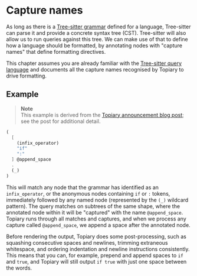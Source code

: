 # Capture names

As long as there is a [Tree-sitter grammar][tree-sitter:parsers] defined
for a language, Tree-sitter can parse it and provide a concrete syntax
tree (CST). Tree-sitter will also allow us to run queries against this
tree. We can make use of that to define how a language should be
formatted, by annotating nodes with "capture names" that define
formatting directives.

This chapter assumes you are already familiar with the [Tree-sitter
query language][tree-sitter:query] and documents all the capture names
recognised by Topiary to drive formatting.

## Example

> **Note**\
> This example is derived from the [Topiary announcement blog
> post][tweag:topiary-announcement]; see the post for additional detail.

```scheme
(
  [
    (infix_operator)
    "if"
    ":"
  ] @append_space
  .
  (_)
)
```

This will match any node that the grammar has identified as an
`infix_operator`, or the anonymous nodes containing `if` or `:` tokens,
immediately followed by any named node (represented by the `(_)`
wildcard pattern). The query matches on subtrees of the same shape,
where the annotated node within it will be "captured" with the name
`@append_space`. Topiary runs through all matches and captures, and when
we process any capture called `@append_space`, we append a space after
the annotated node.

Before rendering the output, Topiary does some post-processing, such as
squashing consecutive spaces and newlines, trimming extraneous
whitespace, and ordering indentation and newline instructions
consistently. This means that you can, for example, prepend and append
spaces to `if` and `true`, and Topiary will still output `if true` with
just one space between the words.

<!-- Links -->
[tree-sitter:parsers]: https://github.com/tree-sitter/tree-sitter/wiki/List-of-parsers
[tree-sitter:query]: https://tree-sitter.github.io/tree-sitter/using-parsers/queries/index.html
[tweag:topiary-announcement]: https://www.tweag.io/blog/2023-03-09-announcing-topiary

